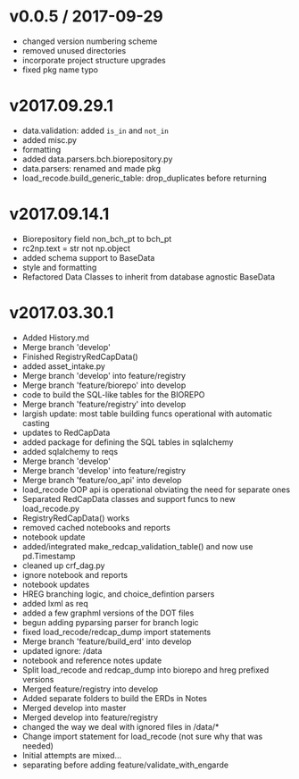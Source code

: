 
v0.0.5 / 2017-09-29
===================

  * changed version numbering scheme
  * removed unused directories
  * incorporate project structure upgrades
  * fixed pkg name typo

v2017.09.29.1
=============

  * data.validation: added `is_in` and `not_in`
  * added misc.py
  * formatting
  * added data.parsers.bch.biorepository.py
  * data.parsers: renamed and made pkg
  * load_recode.build_generic_table: drop_duplicates before returning

v2017.09.14.1
=============

  * Biorepository field non_bch_pt to bch_pt
  * rc2np.text = str not np.object
  * added schema support to BaseData
  * style and formatting
  * Refactored Data Classes to inherit from database agnostic BaseData

v2017.03.30.1
=============

  * Added History.md
  * Merge branch 'develop'
  * Finished RegistryRedCapData()
  * added asset_intake.py
  * Merge branch 'develop' into feature/registry
  * Merge branch 'feature/biorepo' into develop
  * code to build the SQL-like tables for the BIOREPO
  * Merge branch 'feature/registry' into develop
  * largish update: most table building funcs operational with automatic casting
  * updates to RedCapData
  * added package for defining the SQL tables in sqlalchemy
  * added sqlalchemy to reqs
  * Merge branch 'develop'
  * Merge branch 'develop' into feature/registry
  * Merge branch 'feature/oo_api' into develop
  * load_recode OOP api is operational obviating the need for separate ones
  * Separated RedCapData classes and support funcs to new load_recode.py
  * RegistryRedCapData() works
  * removed cached notebooks and reports
  * notebook update
  * added/integrated make_redcap_validation_table() and now use pd.Timestamp
  * cleaned up crf_dag.py
  * ignore notebook and reports
  * notebook updates
  * HREG branching logic, and choice_defintion parsers
  * added lxml as req
  * added a few graphml versions of the DOT files
  * begun adding pyparsing parser for branch logic
  * fixed load_recode/redcap_dump import statements
  * Merge branch 'feature/build_erd' into develop
  * updated ignore: /data
  * notebook and reference notes update
  * Split load_recode and redcap_dump into biorepo and hreg prefixed versions
  * Merged feature/registry into develop
  * Added separate folders to build the ERDs in Notes
  * Merged develop into master
  * Merged develop into feature/registry
  * changed the way we deal with ignored files in /data/*
  * Change import statement for load_recode (not sure why that was needed)
  * Initial attempts are mixed...
  * separating before adding feature/validate_with_engarde
